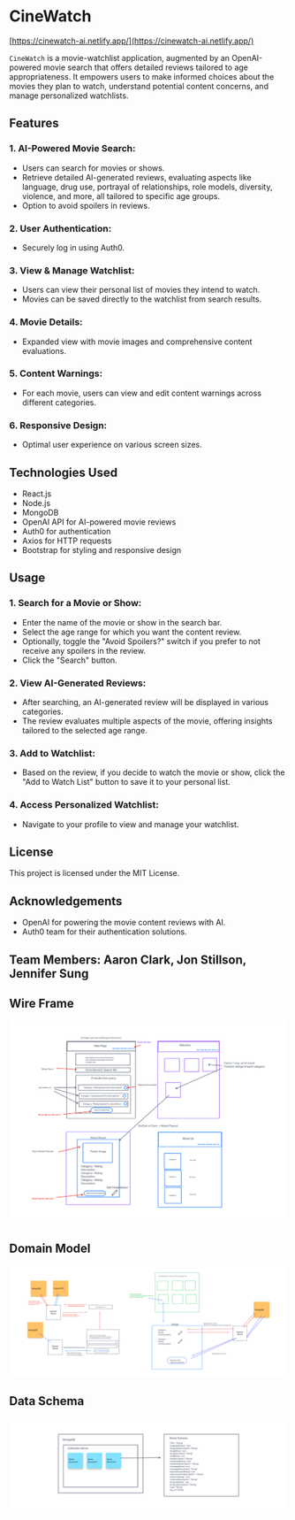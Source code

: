 # CineWatch

[https://cinewatch-ai.netlify.app/](https://cinewatch-ai.netlify.app/)

`CineWatch` is a movie-watchlist application, augmented by an OpenAI-powered movie search that offers detailed reviews tailored to age appropriateness. It empowers users to make informed choices about the movies they plan to watch, understand potential content concerns, and manage personalized watchlists.

## Features

### 1. AI-Powered Movie Search:

* Users can search for movies or shows.
* Retrieve detailed AI-generated reviews, evaluating aspects like language, drug use, portrayal of relationships, role models, diversity, violence, and more, all tailored to specific age groups.
* Option to avoid spoilers in reviews.

### 2. User Authentication:

* Securely log in using Auth0.

### 3. View & Manage Watchlist:

* Users can view their personal list of movies they intend to watch.
* Movies can be saved directly to the watchlist from search results.

### 4. Movie Details: 

* Expanded view with movie images and comprehensive content evaluations.

### 5. Content Warnings:

* For each movie, users can view and edit content warnings across different categories.

### 6. Responsive Design:

* Optimal user experience on various screen sizes.

## Technologies Used

* React.js
* Node.js
* MongoDB
* OpenAI API for AI-powered movie reviews
* Auth0 for authentication
* Axios for HTTP requests
* Bootstrap for styling and responsive design

## Usage

### 1. Search for a Movie or Show:

* Enter the name of the movie or show in the search bar.
* Select the age range for which you want the content review.
* Optionally, toggle the "Avoid Spoilers?" switch if you prefer to not receive any spoilers in the review.
* Click the "Search" button.

### 2. View AI-Generated Reviews:

* After searching, an AI-generated review will be displayed in various categories.
* The review evaluates multiple aspects of the movie, offering insights tailored to the selected age range.

### 3. Add to Watchlist:

* Based on the review, if you decide to watch the movie or show, click the "Add to Watch List" button to save it to your personal list.

### 4. Access Personalized Watchlist:

* Navigate to your profile to view and manage your watchlist.

## License

This project is licensed under the MIT License.

## Acknowledgements

- OpenAI for powering the movie content reviews with AI.
- Auth0 team for their authentication solutions.

## Team Members: Aaron Clark, Jon Stillson, Jennifer Sung

## Wire Frame

![Wire Frame](img/movieWireFrame.png)

## Domain Model

![Domain Model](img/movieDomainModel.png)

## Data Schema

![Data Schema](img/movieDataSchema.png)